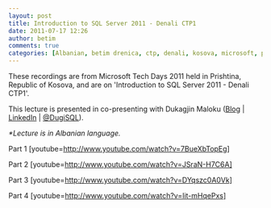 ```yaml
---
layout: post
title: Introduction to SQL Server 2011 - Denali CTP1
date: 2011-07-17 12:26
author: betim
comments: true
categories: [Albanian, betim drenica, ctp, denali, kosova, microsoft, prishtina, sql server, Technology]
---
```

These recordings are from Microsoft Tech Days 2011 held in Prishtina, Republic of Kosova, and are on 'Introduction to SQL Server 2011 - Denali CTP1'.

This lecture is presented in co-presenting with Dukagjin Maloku (<a title="blog" href="http://www.sqlservercentral.com/blogs/dugi/default.aspx" target="_blank">Blog</a> | <a title="LinkedIn" href="http://www.linkedin.com/in/dukagjini" target="_blank">LinkedIn</a> | <a title="@DugiSQL" href="http://twitter.com/#!/dugisql">@DugiSQL</a>).

<em>*Lecture is in Albanian language.</em>

Part 1
[youtube=http://www.youtube.com/watch?v=7BueXbTopEg]

Part 2
[youtube=http://www.youtube.com/watch?v=JSraN-H7C6A]

Part 3
[youtube=http://www.youtube.com/watch?v=DYqszc0A0Vk]

Part 4
[youtube=http://www.youtube.com/watch?v=Iit-mHqePxs]
